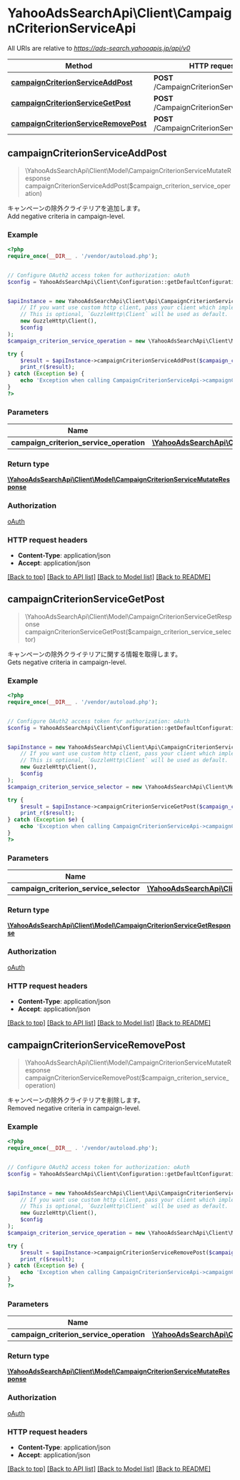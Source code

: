 # YahooAdsSearchApi\Client\CampaignCriterionServiceApi

All URIs are relative to *https://ads-search.yahooapis.jp/api/v0*

Method | HTTP request | Description
------------- | ------------- | -------------
[**campaignCriterionServiceAddPost**](CampaignCriterionServiceApi.md#campaignCriterionServiceAddPost) | **POST** /CampaignCriterionService/add | 
[**campaignCriterionServiceGetPost**](CampaignCriterionServiceApi.md#campaignCriterionServiceGetPost) | **POST** /CampaignCriterionService/get | 
[**campaignCriterionServiceRemovePost**](CampaignCriterionServiceApi.md#campaignCriterionServiceRemovePost) | **POST** /CampaignCriterionService/remove | 



## campaignCriterionServiceAddPost

> \YahooAdsSearchApi\Client\Model\CampaignCriterionServiceMutateResponse campaignCriterionServiceAddPost($campaign_criterion_service_operation)



<ja>キャンペーンの除外クライテリアを追加します。</ja><br><en>Add negative criteria in campaign-level.</en>

### Example

```php
<?php
require_once(__DIR__ . '/vendor/autoload.php');


// Configure OAuth2 access token for authorization: oAuth
$config = YahooAdsSearchApi\Client\Configuration::getDefaultConfiguration()->setAccessToken('YOUR_ACCESS_TOKEN');


$apiInstance = new YahooAdsSearchApi\Client\Api\CampaignCriterionServiceApi(
    // If you want use custom http client, pass your client which implements `GuzzleHttp\ClientInterface`.
    // This is optional, `GuzzleHttp\Client` will be used as default.
    new GuzzleHttp\Client(),
    $config
);
$campaign_criterion_service_operation = new \YahooAdsSearchApi\Client\Model\CampaignCriterionServiceOperation(); // \YahooAdsSearchApi\Client\Model\CampaignCriterionServiceOperation | 

try {
    $result = $apiInstance->campaignCriterionServiceAddPost($campaign_criterion_service_operation);
    print_r($result);
} catch (Exception $e) {
    echo 'Exception when calling CampaignCriterionServiceApi->campaignCriterionServiceAddPost: ', $e->getMessage(), PHP_EOL;
}
?>
```

### Parameters


Name | Type | Description  | Notes
------------- | ------------- | ------------- | -------------
 **campaign_criterion_service_operation** | [**\YahooAdsSearchApi\Client\Model\CampaignCriterionServiceOperation**](../Model/CampaignCriterionServiceOperation.md)|  | [optional]

### Return type

[**\YahooAdsSearchApi\Client\Model\CampaignCriterionServiceMutateResponse**](../Model/CampaignCriterionServiceMutateResponse.md)

### Authorization

[oAuth](../../README.md#oAuth)

### HTTP request headers

- **Content-Type**: application/json
- **Accept**: application/json

[[Back to top]](#) [[Back to API list]](../../README.md#documentation-for-api-endpoints)
[[Back to Model list]](../../README.md#documentation-for-models)
[[Back to README]](../../README.md)


## campaignCriterionServiceGetPost

> \YahooAdsSearchApi\Client\Model\CampaignCriterionServiceGetResponse campaignCriterionServiceGetPost($campaign_criterion_service_selector)



<ja>キャンペーンの除外クライテリアに関する情報を取得します。</ja><br><en>Gets negative criteria in campaign-level.</en>

### Example

```php
<?php
require_once(__DIR__ . '/vendor/autoload.php');


// Configure OAuth2 access token for authorization: oAuth
$config = YahooAdsSearchApi\Client\Configuration::getDefaultConfiguration()->setAccessToken('YOUR_ACCESS_TOKEN');


$apiInstance = new YahooAdsSearchApi\Client\Api\CampaignCriterionServiceApi(
    // If you want use custom http client, pass your client which implements `GuzzleHttp\ClientInterface`.
    // This is optional, `GuzzleHttp\Client` will be used as default.
    new GuzzleHttp\Client(),
    $config
);
$campaign_criterion_service_selector = new \YahooAdsSearchApi\Client\Model\CampaignCriterionServiceSelector(); // \YahooAdsSearchApi\Client\Model\CampaignCriterionServiceSelector | 

try {
    $result = $apiInstance->campaignCriterionServiceGetPost($campaign_criterion_service_selector);
    print_r($result);
} catch (Exception $e) {
    echo 'Exception when calling CampaignCriterionServiceApi->campaignCriterionServiceGetPost: ', $e->getMessage(), PHP_EOL;
}
?>
```

### Parameters


Name | Type | Description  | Notes
------------- | ------------- | ------------- | -------------
 **campaign_criterion_service_selector** | [**\YahooAdsSearchApi\Client\Model\CampaignCriterionServiceSelector**](../Model/CampaignCriterionServiceSelector.md)|  | [optional]

### Return type

[**\YahooAdsSearchApi\Client\Model\CampaignCriterionServiceGetResponse**](../Model/CampaignCriterionServiceGetResponse.md)

### Authorization

[oAuth](../../README.md#oAuth)

### HTTP request headers

- **Content-Type**: application/json
- **Accept**: application/json

[[Back to top]](#) [[Back to API list]](../../README.md#documentation-for-api-endpoints)
[[Back to Model list]](../../README.md#documentation-for-models)
[[Back to README]](../../README.md)


## campaignCriterionServiceRemovePost

> \YahooAdsSearchApi\Client\Model\CampaignCriterionServiceMutateResponse campaignCriterionServiceRemovePost($campaign_criterion_service_operation)



<ja>キャンペーンの除外クライテリアを削除します。</ja><br><en>Removed negative criteria in campaign-level.</en>

### Example

```php
<?php
require_once(__DIR__ . '/vendor/autoload.php');


// Configure OAuth2 access token for authorization: oAuth
$config = YahooAdsSearchApi\Client\Configuration::getDefaultConfiguration()->setAccessToken('YOUR_ACCESS_TOKEN');


$apiInstance = new YahooAdsSearchApi\Client\Api\CampaignCriterionServiceApi(
    // If you want use custom http client, pass your client which implements `GuzzleHttp\ClientInterface`.
    // This is optional, `GuzzleHttp\Client` will be used as default.
    new GuzzleHttp\Client(),
    $config
);
$campaign_criterion_service_operation = new \YahooAdsSearchApi\Client\Model\CampaignCriterionServiceOperation(); // \YahooAdsSearchApi\Client\Model\CampaignCriterionServiceOperation | 

try {
    $result = $apiInstance->campaignCriterionServiceRemovePost($campaign_criterion_service_operation);
    print_r($result);
} catch (Exception $e) {
    echo 'Exception when calling CampaignCriterionServiceApi->campaignCriterionServiceRemovePost: ', $e->getMessage(), PHP_EOL;
}
?>
```

### Parameters


Name | Type | Description  | Notes
------------- | ------------- | ------------- | -------------
 **campaign_criterion_service_operation** | [**\YahooAdsSearchApi\Client\Model\CampaignCriterionServiceOperation**](../Model/CampaignCriterionServiceOperation.md)|  | [optional]

### Return type

[**\YahooAdsSearchApi\Client\Model\CampaignCriterionServiceMutateResponse**](../Model/CampaignCriterionServiceMutateResponse.md)

### Authorization

[oAuth](../../README.md#oAuth)

### HTTP request headers

- **Content-Type**: application/json
- **Accept**: application/json

[[Back to top]](#) [[Back to API list]](../../README.md#documentation-for-api-endpoints)
[[Back to Model list]](../../README.md#documentation-for-models)
[[Back to README]](../../README.md)

